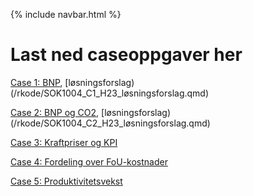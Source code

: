 {% include navbar.html %}

# Last ned caseoppgaver her


[Case 1: BNP](/rkode/SOK1004_C1_H23.qmd), [løsningsforslag)(/rkode/SOK1004_C1_H23_løsningsforslag.qmd)

[Case 2: BNP og CO2](/rkode/SOK1004_C2_H23.qmd), [løsningsforslag)(/rkode/SOK1004_C2_H23_løsningsforslag.qmd)

[Case 3: Kraftpriser og KPI](/rkode/SOK1004_C3_H23.qmd) 

[Case 4: Fordeling over FoU-kostnader](/rkode/SOK1004_C4_H23.qmd)

[Case 5: Produktivitetsvekst](/rkode/SOK1004_C5_H23.qmd)
